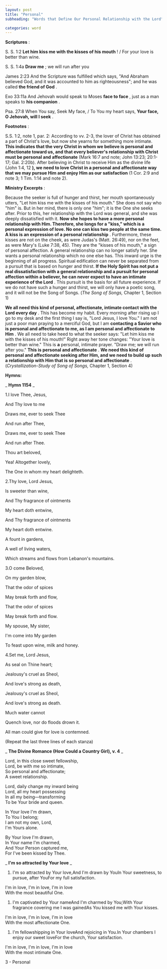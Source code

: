 ```yaml
---
layout: post
title: "Personal"
subheading: "Words that Define Our Personal Relationship with the Lord"

categories: word
---
```


**Scriptures** :

S. S. 1:2 **Let him kiss me with the kisses of his mouth** ! / For your love is better than wine.

S. S. 1:4a **Draw me** ; we will run after you

James 2:23 And the Scripture was fulfilled which says, "And Abraham believed God, and it was accounted to him as righteousness"; and he was called **the friend of God** .

Exo 33:11a And Jehovah would speak to Moses **face to face** , just as a man speaks to **his companion** .

Psa. 27:8 When You say, Seek My face, / To You my heart says, **Your face, O Jehovah, will I seek** .

**Footnotes** :

S.S. 1:2, note 1, par. 2: According to vv. 2-3, the lover of Christ has obtained a part of Christ's love, but now she yearns for something more intimate. **This indicates that the very Christ in whom we believe is personal and affectionate toward us, and that every believer's relationship with Christ must be personal and affectionate** (Mark 16:7 and note; John 13:23; 20:1-17; Gal. 2:20b). After believing in Christ to receive Him as the divine life (John 1:4, 12 **), we need to love Christ in a personal and affectionate way that we may pursue Him and enjoy Him as our satisfaction** (1 Cor. 2:9 and note 3; 1 Tim. 1:14 and note 2).

**Ministry Excerpts** :

Because the seeker is full of hunger and thirst, her mouth spontaneously utters, "Let him kiss me with the kisses of his mouth." She does not say who "him" is. But in her mind, there is only one "him"; it is the One she seeks after. Prior to this, her relationship with the Lord was general, and she was deeply dissatisfied with it. **Now she hopes to have a more personal relationship with Him. Therefore, she longs for a "kiss," which is a personal expression of love. No one can kiss two people at the same time. A kiss is an expression of a personal relationship** . Furthermore, these kisses are not on the cheek, as were Judas's (Matt. 26:49), nor on the feet, as were Mary's (Luke 7:38, 45). They are the "kisses of his mouth," a sign of personal affection. A general relationship can no longer satisfy her. She wants a personal relationship which no one else has. This inward urge is the beginning of all progress. Spiritual edification can never be separated from a pursuit that is based on hunger and thirst. **If the Holy Spirit has not put a real dissatisfaction with a general relationship and a pursuit for personal affection within a believer, he can never expect to have an intimate experience of the Lord** . This pursuit is the basis for all future experience. If we do not have such a hunger and thirst, we will only have a poetic song, and it will not be the Song of Songs. (_The Song of Songs,_ Chapter 1, Section 1)

**We all need this kind of personal, affectionate, intimate contact with the Lord every day** . This has become my habit. Every morning after rising up I go to my desk and the first thing I say is, "Lord Jesus, I love You." I am not just a poor man praying to a merciful God, but I am **contacting a Savior who is personal and affectionate to me, as I am personal and affectionate to Him** . We all need to take heed to what the seeker says: "Let him kiss me with the kisses of his mouth!" Right away her tone changes: "Your love is better than wine." This is **a** personal, intimate prayer. "Draw me; we will run after you." **This is personal and affectionate** . **We need this kind of personal and affectionate seeking after Him, and we need to build up such a relationship with Him that is so personal and affectionate** . (_Crystallization-Study of Song of Songs,_ Chapter 1, Section 4)

**Hymns:**

_ **Hymn 1154** _

1.I love Thee, Jesus,

And Thy love to me

Draws me, ever to seek Thee

And run after Thee,

Draws me, ever to seek Thee

And run after Thee.

Thou art beloved,

Yea! Altogether lovely,

The One in whom my heart delighteth.

2.Thy love, Lord Jesus,

Is sweeter than wine,

And Thy fragrance of ointments

My heart doth entwine,

And Thy fragrance of ointments

My heart doth entwine.

A fount in gardens,

A well of living waters,

Which streams and flows from Lebanon's mountains.

3.O come Beloved,

On my garden blow,

That the odor of spices

May break forth and flow,

That the odor of spices

May break forth and flow.

My spouse, My sister,

I'm come into My garden

To feast upon wine, milk and honey.

4.Set me, Lord Jesus,

As seal on Thine heart;

Jealousy's cruel as Sheol,

And love's strong as death,

Jealousy's cruel as Sheol,

And love's strong as death.

Much water cannot

Quench love, nor do floods drown it.

All man could give for love is contemned.

(Repeat the last three lines of each stanza)

_ **The Divine Romance (How Could a Country Girl), v. 4** _

Lord, in this close sweet fellowship,  
Lord, be with me so intimate,  
So personal and affectionate;  
A sweet relationship.

Lord, daily change my inward being  
Lord, all my heart possessing  
In all my being—transforming  
To be Your bride and queen.

In Your love I'm drawn,  
To You I belong;  
I am not my own, Lord,  
I'm Yours alone.

By Your love I'm drawn,  
In Your name I'm charmed,  
And Your Person captured me,  
For I've been kissed by Thee.

_ **I'm so attracted by Your love** _

1. I'm so attracted by Your love,And I'm drawn by YouIn Your sweetness, to pursue, after YouFor my full satisfaction.

I'm in love, I'm in love, I'm in love  
With the most beautiful One.

1. I'm captivated by Your nameAnd I'm charmed by You;With Your fragrance covering me I was gainedAs You kissed me with Your kisses.

I'm in love, I'm in love, I'm in love  
With the most affectionate One.

1. I'm fellowshipping in Your loveAnd rejoicing in You.In Your chambers I enjoy our sweet loveFor the church, Your satisfaction.

I'm in love, I'm in love, I'm in love  
With the most intimate One.

3 - Personal
